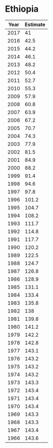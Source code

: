 # Ethiopia

| Year | Estimate |
| ---- | -------- |
| 2017 | 41 |
| 2016 | 42.5 |
| 2015 | 44.2 |
| 2014 | 46.1 |
| 2013 | 48.2 |
| 2012 | 50.4 |
| 2011 | 52.7 |
| 2010 | 55.3 |
| 2009 | 57.9 |
| 2008 | 60.8 |
| 2007 | 63.9 |
| 2006 | 67.2 |
| 2005 | 70.7 |
| 2004 | 74.3 |
| 2003 | 77.9 |
| 2002 | 81.5 |
| 2001 | 84.9 |
| 2000 | 88.2 |
| 1999 | 91.4 |
| 1998 | 94.6 |
| 1997 | 97.8 |
| 1996 | 101.2 |
| 1995 | 104.7 |
| 1994 | 108.2 |
| 1993 | 111.7 |
| 1992 | 114.8 |
| 1991 | 117.7 |
| 1990 | 120.2 |
| 1989 | 122.5 |
| 1988 | 124.7 |
| 1987 | 126.8 |
| 1986 | 128.9 |
| 1985 | 131.1 |
| 1984 | 133.4 |
| 1983 | 135.8 |
| 1982 | 138 |
| 1981 | 139.8 |
| 1980 | 141.2 |
| 1979 | 142.2 |
| 1978 | 142.8 |
| 1977 | 143.1 |
| 1976 | 143.2 |
| 1975 | 143.2 |
| 1974 | 143.2 |
| 1973 | 143.3 |
| 1972 | 143.4 |
| 1971 | 143.4 |
| 1970 | 143.4 |
| 1969 | 143.3 |
| 1968 | 143.3 |
| 1967 | 143.4 |
| 1966 | 143.6 |